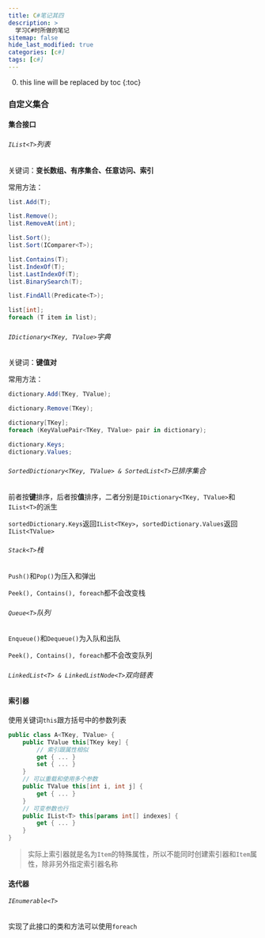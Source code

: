 ```yaml
---
title: C#笔记其四
description: >
  学习C#时所做的笔记
sitemap: false
hide_last_modified: true
categories: [c#]
tags: [c#]
---
```


0. this line will be replaced by toc
{:toc}

### 自定义集合

#### 集合接口

###### `IList<T>`列表

关键词：**变长数组、有序集合、任意访问、索引**

常用方法：

```csharp
list.Add(T);

list.Remove();
list.RemoveAt(int);

list.Sort();
list.Sort(IComparer<T>);

list.Contains(T);
list.IndexOf(T);
list.LastIndexOf(T);
list.BinarySearch(T);

list.FindAll(Predicate<T>);

list[int];
foreach (T item in list);
```

###### `IDictionary<TKey, TValue>`字典

关键词：**键值对**

常用方法：

```csharp
dictionary.Add(TKey, TValue);

dictionary.Remove(TKey);

dictionary[TKey];
foreach (KeyValuePair<TKey, TValue> pair in dictionary);

dictionary.Keys;
dictionary.Values;
```

###### `SortedDictionary<TKey, TValue> & SortedList<T>`已排序集合

前者按**键**排序，后者按**值**排序，二者分别是`IDictionary<TKey, TValue>`和`IList<T>`的派生

`sortedDictionary.Keys`返回`IList<TKey>`，`sortedDictionary.Values`返回`IList<TValue>`

###### `Stack<T>`栈

`Push()`和`Pop()`为压入和弹出

`Peek(), Contains(), foreach`都不会改变栈

###### `Queue<T>`队列

`Enqueue()`和`Dequeue()`为入队和出队

`Peek(), Contains(), foreach`都不会改变队列

###### `LinkedList<T> & LinkedListNode<T>`双向链表

#### 索引器

使用关键词`this`跟方括号中的参数列表

```csharp
public class A<TKey, TValue> {
    public TValue this[TKey key] {
        // 索引跟属性相似
        get { ... }
        set { ... }
    }
    // 可以重载和使用多个参数
    public TValue this[int i, int j] {
        get { ... }
    }
    // 可变参数也行
    public IList<T> this[params int[] indexes] {
        get { ... }
    }
}
```

> 实际上索引器就是名为`Item`的特殊属性，所以不能同时创建索引器和`Item`属性，除非另外指定索引器名称

#### 迭代器

###### `IEnumerable<T>`

实现了此接口的类和方法可以使用`foreach`

